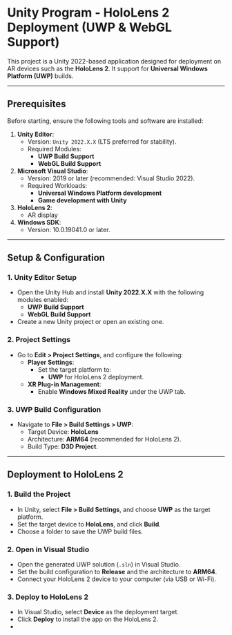 # Unity Program - HoloLens 2 Deployment (UWP & WebGL Support)

This project is a Unity 2022-based application designed for deployment on AR devices such as the **HoloLens 2**. It support for **Universal Windows Platform (UWP)** builds.

---

## **Prerequisites**

Before starting, ensure the following tools and software are installed:

1. **Unity Editor**:
   - Version: `Unity 2022.X.X` (LTS preferred for stability).
   - Required Modules:
     - **UWP Build Support**
     - **WebGL Build Support**
2. **Microsoft Visual Studio**:
   - Version: 2019 or later (recommended: Visual Studio 2022).
   - Required Workloads:
     - **Universal Windows Platform development**
     - **Game development with Unity**
3. **HoloLens 2**:
   - AR display
4. **Windows SDK**:
   - Version: 10.0.19041.0 or later.

---

## **Setup & Configuration**

### 1. **Unity Editor Setup**
- Open the Unity Hub and install **Unity 2022.X.X** with the following modules enabled:
  - **UWP Build Support**
  - **WebGL Build Support**
- Create a new Unity project or open an existing one.

### 2. **Project Settings**
- Go to **Edit > Project Settings**, and configure the following:
  - **Player Settings**:
    - Set the target platform to:
      - **UWP** for HoloLens 2 deployment.
  - **XR Plug-in Management**:
    - Enable **Windows Mixed Reality** under the UWP tab.

### 3. **UWP Build Configuration**
- Navigate to **File > Build Settings > UWP**:
  - Target Device: **HoloLens**
  - Architecture: **ARM64** (recommended for HoloLens 2).
  - Build Type: **D3D Project**.

---

## **Deployment to HoloLens 2**

### 1. **Build the Project**
- In Unity, select **File > Build Settings**, and choose **UWP** as the target platform.
- Set the target device to **HoloLens**, and click **Build**.
- Choose a folder to save the UWP build files.

### 2. **Open in Visual Studio**
- Open the generated UWP solution (`.sln`) in Visual Studio.
- Set the build configuration to **Release** and the architecture to **ARM64**.
- Connect your HoloLens 2 device to your computer (via USB or Wi-Fi).

### 3. **Deploy to HoloLens 2**
- In Visual Studio, select **Device** as the deployment target.
- Click **Deploy** to install the app on the HoloLens 2.
- 
